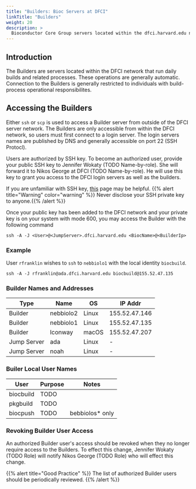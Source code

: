 ```yaml
---
title: "Builders: Bioc Servers at DFCI"
linkTitle: "Builders"
weight: 20
description: >
  Bioconductor Core Group servers located within the dfci.harvard.edu network (Builders) IAM procedures
---
```


## Introduction

The Builders are servers located within the DFCI network that run daily builds and related processes.
These operations are generally automatic.
Connection to the Builders is generally restricted to individuals with build-process operational responsibilites.

## Accessing the Builders

Either `ssh` or `scp` is used to access a Builder server from outside of the DFCI server network.
The Builders are only accessible from within the DFCI network, so users must first connect to a login server.
The login servers names are published by DNS and generally accessible on port 22 (SSH Protocl).

Users are authorized by SSH key.
To become an authorized user, provide your public SSH key to Jennifer Wokaty (TODO Name-by-role).
She will forward it to Nikos George at DFCI (TODO Name-by-role).
He will use this key to grant you access to the DFCI login servers as well as the builders.

If you are unfamiliar with SSH key, [this](https://sites.google.com/ds.dfci.harvard.edu/docs-ds/servers-hpc/server-access-ssh) page may be helpful.
{{% alert title="Warning" color="warning" %}}
Never disclose your SSH private key to anyone.{{% /alert %}}

Once your public key has been added to the DFCI network and your private key is on your system with mode 600, you may access the Builder with the following command 

```{bash}
ssh -A -J <User>@<JumpServer>.dfci.harvard.edu <BiocName>@<BuilderIp>
```

### Example

User `rfranklin` wishes to `ssh` to `nebbiolo1` with the local identity `biocbuild`.

```{bash}
ssh -A -J rfranklin@ada.dfci.harvard.edu biocbuild@155.52.47.135
```

### Builder Names and Addresses

| Type | Name | OS | IP Addr |
|------|------|----|---------|
| Builder | nebbiolo2 | Linux | 155.52.47.146 |
| Builder | nebbiolo1 | Linux | 155.52.47.135 |
| Builder | lconway | macOS | 155.52.47.207 |
| Jump Server | ada | Linux | - |
| Jump Server | noah | Linux | - |

### Builer Local User Names

| User | Purpose | Notes |
|------|---------|-------|
|biocbuild | TODO ||
|pkgbuild| TODO ||
|biocpush| TODO | bebbiolos* only |

### Revoking Builder User Access

An authorized Builder user's access should be revoked when they no longer require access to the Builders.
To effect this change, Jennifer Wokaty (TODO Role) will notify Nikos George (TODO Role) who will effect this change.

{{% alert title="Good Practice" %}}
The list of authorized Builder users should be periodically reviewed.
{{% /alert %}}